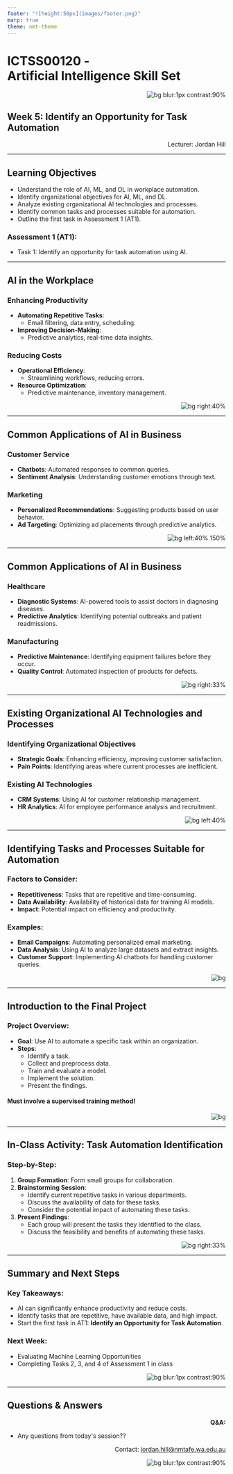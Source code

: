 ```yaml
---
footer: "![height:50px](images/footer.png)"
marp: true
theme: nmt-theme
---
```


<!-- _class: lead -->
# ICTSS00120 - <br> Artificial Intelligence Skill Set
![bg blur:1px contrast:90%](images/ai-gaze.jpg)

## Week 5: Identify an Opportunity for Task Automation

Lecturer: Jordan Hill

<style scoped>
p {
  text-align: right;
}
</style>

---

## Learning Objectives

- Understand the role of AI, ML, and DL in workplace automation.
- Identify organizational objectives for AI, ML, and DL.
- Analyze existing organizational AI technologies and processes.
- Identify common tasks and processes suitable for automation.
- Outline the first task in Assessment 1 (AT1).

### Assessment 1 (AT1):
- Task 1: Identify an opportunity for task automation using AI.

---

## AI in the Workplace

### Enhancing Productivity
- **Automating Repetitive Tasks**: 
  - Email filtering, data entry, scheduling.
- **Improving Decision-Making**:
  - Predictive analytics, real-time data insights.

### Reducing Costs
- **Operational Efficiency**:
  - Streamlining workflows, reducing errors.
- **Resource Optimization**:
  - Predictive maintenance, inventory management.

![bg right:40%](https://external-content.duckduckgo.com/iu/?u=https%3A%2F%2Ftse2.explicit.bing.net%2Fth%3Fid%3DOIP.JOvG4cxbnfhqnZN9tohjUAHaEC%26pid%3DApi&f=1&ipt=300fb3ba8bd068213fad7d859661d89473f83d8912b456a358dd393f7a1f6f99&ipo=images)

---

## Common Applications of AI in Business

### Customer Service
- **Chatbots**: Automated responses to common queries.
- **Sentiment Analysis**: Understanding customer emotions through text.

### Marketing
- **Personalized Recommendations**: Suggesting products based on user behavior.
- **Ad Targeting**: Optimizing ad placements through predictive analytics.

![bg left:40% 150%](https://upload.wikimedia.org/wikipedia/commons/4/42/Chatbot.jpg)

---

## Common Applications of AI in Business

### Healthcare
- **Diagnostic Systems**: AI-powered tools to assist doctors in diagnosing diseases.
- **Predictive Analytics**: Identifying potential outbreaks and patient readmissions.

### Manufacturing
- **Predictive Maintenance**: Identifying equipment failures before they occur.
- **Quality Control**: Automated inspection of products for defects.

![bg right:33%](https://www.nhlbi.nih.gov/sites/default/files/styles/16x9_crop/public/2022-07/Heart%20failure%20and%20gene%20shutterstock_1663310782.jpg?itok=e_jep-0c)

---

## Existing Organizational AI Technologies and Processes

### Identifying Organizational Objectives
- **Strategic Goals**: Enhancing efficiency, improving customer satisfaction.
- **Pain Points**: Identifying areas where current processes are inefficient.

### Existing AI Technologies
- **CRM Systems**: Using AI for customer relationship management.
- **HR Analytics**: AI for employee performance analysis and recruitment.

![bg left:40%](https://encrypted-tbn0.gstatic.com/images?q=tbn:ANd9GcTJEENP-KIm2XOFGheN6p5tQqgRQBcozSg6nw&s)

---

## Identifying Tasks and Processes Suitable for Automation

### Factors to Consider:
- **Repetitiveness**: Tasks that are repetitive and time-consuming.
- **Data Availability**: Availability of historical data for training AI models.
- **Impact**: Potential impact on efficiency and productivity.

### Examples:
- **Email Campaigns**: Automating personalized email marketing.
- **Data Analysis**: Using AI to analyze large datasets and extract insights.
- **Customer Support**: Implementing AI chatbots for handling customer queries.

![bg](https://www.cio.com/wp-content/uploads/2023/05/hand_controls_interconnecting_gears_process_automation_machinery_mechanism_efficiency_by_anawat_s_gettyimages-1163061322_2400x1600-100858595-orig-6.jpg?quality=50&strip=all&w=1024)

---

## Introduction to the Final Project

### Project Overview:
- **Goal**: Use AI to automate a specific task within an organization.
- **Steps**:
  - Identify a task.
  - Collect and preprocess data.
  - Train and evaluate a model.
  - Implement the solution.
  - Present the findings.

#### Must involve a supervised training method!

![bg](https://miro.medium.com/v2/resize:fit:1400/1*UDPtLHUTpusvLU623P8Q4w.jpeg)

---

## In-Class Activity: Task Automation Identification

### Step-by-Step:
1. **Group Formation**: Form small groups for collaboration.
2. **Brainstorming Session**:
   - Identify current repetitive tasks in various departments.
   - Discuss the availability of data for these tasks.
   - Consider the potential impact of automating these tasks.
3. **Present Findings**:
   - Each group will present the tasks they identified to the class.
   - Discuss the feasibility and benefits of automating these tasks.

![bg right:33%](https://miro.medium.com/v2/resize:fit:1400/1*UDPtLHUTpusvLU623P8Q4w.jpeg)

---

## Summary and Next Steps

### Key Takeaways:
- AI can significantly enhance productivity and reduce costs.
- Identify tasks that are repetitive, have available data, and high impact.
- Start the first task in AT1: **Identify an Opportunity for Task Automation**.

### Next Week:
- Evaluating Machine Learning Opportunities
- Completing Tasks 2, 3, and 4 of Assessment 1 in class

![bg blur:1px contrast:90%](images/ai-gaze.jpg)

---
## Questions & Answers
**Q&A:**
- Any questions from today's session??

Contact: jordan.hill@nmtafe.wa.edu.au

![bg blur:1px contrast:90%](images/ai-gaze.jpg)